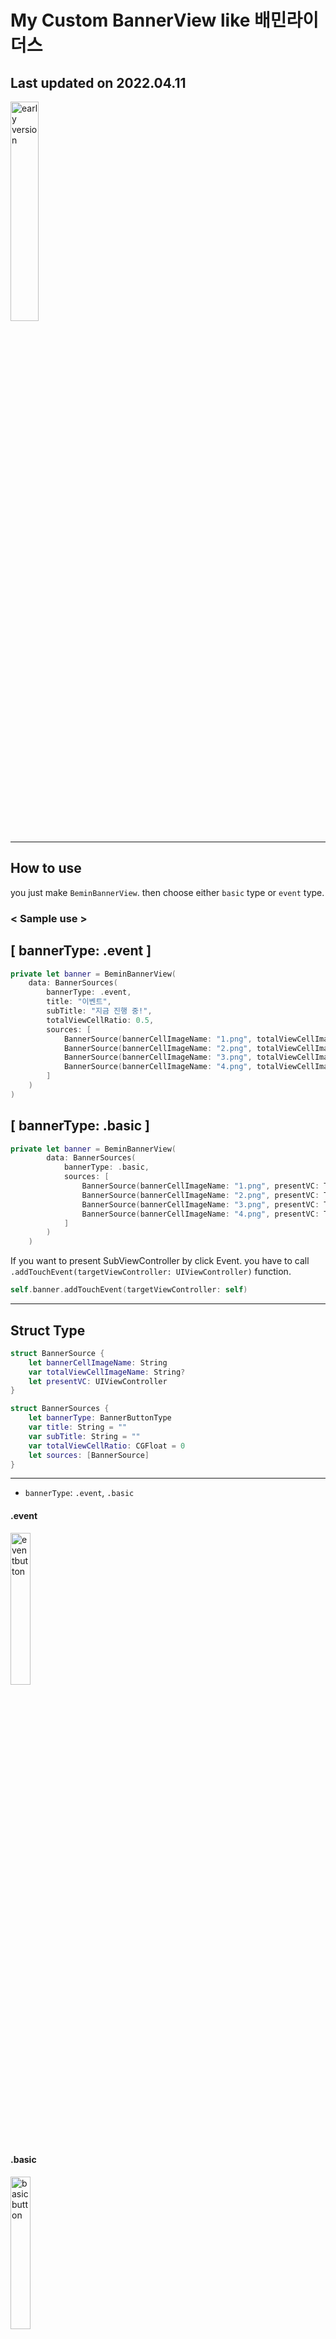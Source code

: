 # My Custom BannerView like 배민라이더스

## Last updated on 2022.04.11

<img src="https://kirkim.github.io/assets/storage/beminBanner/result.gif" width="30%" style="max-width:200px" alt="early version">

---

## How to use

you just make `BeminBannerView`. then choose either `basic` type or `event` type.

### &lt; Sample use &gt;

## &#91; bannerType: .event &#93;

```swift
private let banner = BeminBannerView(
    data: BannerSources(
        bannerType: .event,
        title: "이벤트",
        subTitle: "지금 진행 중!",
        totalViewCellRatio: 0.5,
        sources: [
            BannerSource(bannerCellImageName: "1.png", totalViewCellImageName: "1.png", presentVC: Test1()),
            BannerSource(bannerCellImageName: "2.png", totalViewCellImageName: "2.png", presentVC: Test2()),
            BannerSource(bannerCellImageName: "3.png", totalViewCellImageName: "3.png", presentVC: Test3()),
            BannerSource(bannerCellImageName: "4.png", totalViewCellImageName: "4.png", presentVC: Test4())
        ]
    )
)
```

## &#91; bannerType: .basic &#93;

```swift
private let banner = BeminBannerView(
        data: BannerSources(
            bannerType: .basic,
            sources: [
                BannerSource(bannerCellImageName: "1.png", presentVC: Test1()),
                BannerSource(bannerCellImageName: "2.png", presentVC: Test2()),
                BannerSource(bannerCellImageName: "3.png", presentVC: Test3()),
                BannerSource(bannerCellImageName: "4.png", presentVC: Test4())
            ]
        )
    )
```

If you want to present SubViewController by click Event. you have to call `.addTouchEvent(targetViewController: UIViewController)` function.

```swift
self.banner.addTouchEvent(targetViewController: self)
```

---

## Struct Type

```swift
struct BannerSource {
    let bannerCellImageName: String
    var totalViewCellImageName: String?
    let presentVC: UIViewController
}

struct BannerSources {
    let bannerType: BannerButtonType
    var title: String = ""
    var subTitle: String = ""
    var totalViewCellRatio: CGFloat = 0
    let sources: [BannerSource]
}
```

---

- `bannerType`: `.event`, `.basic`

#### .event

<img src="https://kirkim.github.io/assets/storage/beminBanner/eventButton.gif" width="25%" style="max-width:200px" alt="eventbutton">

#### .basic

<img src="https://kirkim.github.io/assets/storage/beminBanner/basicButton.gif" width="25%" style="max-width:200px" alt="basicbutton">

---

- `title`: banner main title
- `subTitle`: title in TotalBannerView

<img src="https://kirkim.github.io/assets/storage/beminBanner/title_subtitle.png" width="30%" style="max-width:200px" alt="title & subtitle">

---

- `totalViewCellRatio`:
  totalViewCellRatio = B / A

<img src="https://kirkim.github.io/assets/storage/beminBanner/ratio.png" width="30%" style="max-width:200px" alt="ratio">
